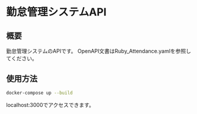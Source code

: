 # 勤怠管理システムAPI

## 概要
勤怠管理システムのAPIです。
OpenAPI文書はRuby_Attendance.yamlを参照してください。

## 使用方法
```bash
docker-compose up --build
```

localhost:3000でアクセスできます。